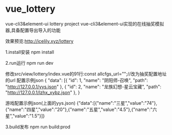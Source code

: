 # vue_lottery
 vue-cli3&element-ui lottery project
 vue-cli3&element-ui实现的在线抽奖模拟器,具备配置导出导入的功能

效果预览:http://icelily.xyz/lottery

1.install安装
npm install

2.run运行
npm run dev

修改src/view/lottery/index.vue的91行:const allcfgs_url="";//改为抽奖配置地址的url
配置示例json
{
	"data": [{
		"id": 1,
		"name": "阴阳师-召唤",
		"path": "http://127.0.0.1/yys.json"
	},
		{
		"id": 2,
		"name": "龙族幻想-星云宝藏",
		"path": "http://127.0.0.1/lzhx_xybz.json"
	},
}

游戏配置示例json(上面的yys.json)
{"data":[{"name":"三星","value":"74"},{"name":"四星","value":"20"},{"name":"五星","value":"4.5"},{"name":"六星","value":"1.5"}]}

3.build发布
npm run build:prod
